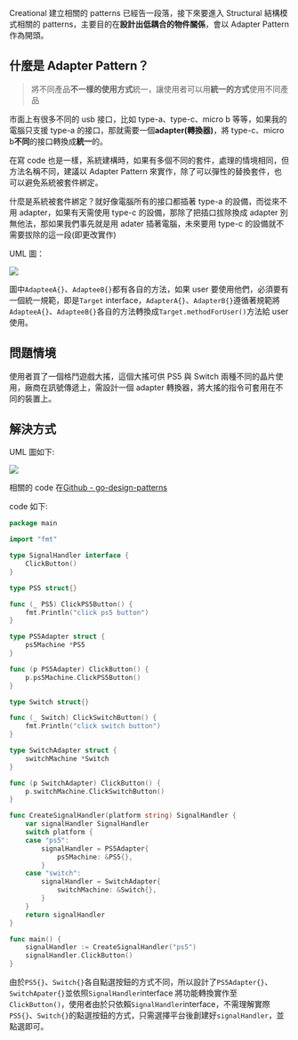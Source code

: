 Creational 建立相關的 patterns 已經告一段落，接下來要進入 Structural 結構模式相關的 patterns，主要目的在**設計出低耦合的物件關係**，會以 Adapter Pattern 作為開頭。

## 什麼是 Adapter Pattern？

> 將不同產品**不一樣的使用方式**統一，讓使用者可以用**統一的方式**使用不同產品

市面上有很多不同的 usb 接口，比如 type-a、type-c、micro b 等等，如果我的電腦只支援 type-a 的接口，那就需要一個**adapter(轉換器)**，將 type-c、micro b**不同**的接口轉換成**統一**的。

在寫 code 也是一樣，系統建構時，如果有多個不同的套件，處理的情境相同，但方法名稱不同，建議以 Adapter Pattern 來實作，除了可以彈性的替換套件，也可以避免系統被套件綁定。

什麼是系統被套件綁定？就好像電腦所有的接口都插著 type-a 的設備，而從來不用 adapter，如果有天需使用 type-c 的設備，那除了把插口拔除換成 adapter 別無他法，那如果我們事先就是用 adater 插著電腦，未來要用 type-c 的設備就不需要拔除的這一段(即更改實作)

UML 圖：

![](https://i.imgur.com/p7vnnZc.png)

圖中`AdapteeA{}`、`AdapteeB{}`都有各自的方法，如果 user 要使用他們，必須要有一個統一規範，即是`Target` interface，`AdapterA{}`、`AdapterB{}`遵循著規範將`AdapteeA{}`、`AdapteeB{}`各自的方法轉換成`Target.methodForUser()`方法給 user 使用。

## 問題情境

使用者買了一個格鬥遊戲大搖，這個大搖可供 PS5 與 Switch 兩種不同的晶片使用，廠商在訊號傳遞上，需設計一個 adapter 轉換器，將大搖的指令可套用在不同的裝置上。

## 解決方式

UML 圖如下:

![](https://i.imgur.com/7zaEdsL.png)

相關的 code 在[Github - go-design-patterns](https://github.com/superj80820/go-design-patterns)

code 如下:

```go
package main

import "fmt"

type SignalHandler interface {
	ClickButton()
}

type PS5 struct{}

func (_ PS5) ClickPS5Button() {
	fmt.Println("click ps5 button")
}

type PS5Adapter struct {
	ps5Machine *PS5
}

func (p PS5Adapter) ClickButton() {
	p.ps5Machine.ClickPS5Button()
}

type Switch struct{}

func (_ Switch) ClickSwitchButton() {
	fmt.Println("click switch button")
}

type SwitchAdapter struct {
	switchMachine *Switch
}

func (p SwitchAdapter) ClickButton() {
	p.switchMachine.ClickSwitchButton()
}

func CreateSignalHandler(platform string) SignalHandler {
	var signalHandler SignalHandler
	switch platform {
	case "ps5":
		signalHandler = PS5Adapter{
			ps5Machine: &PS5{},
		}
	case "switch":
		signalHandler = SwitchAdapter{
			switchMachine: &Switch{},
		}
	}
	return signalHandler
}

func main() {
	signalHandler := CreateSignalHandler("ps5")
	signalHandler.ClickButton()
}
```

由於`PS5{}`、`Switch{}`各自點選按鈕的方式不同，所以設計了`PS5Adapter{}`、`SwitchApater{}`並依照`SignalHandler`interface 將功能轉換實作至`ClickButton()`，使用者由於只依賴`SignalHandler`interface，不需理解實際`PS5{}`、`Switch{}`的點選按鈕的方式，只需選擇平台後創建好`signalHandler`，並點選即可。
